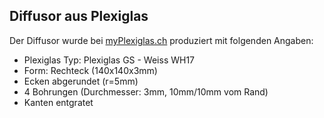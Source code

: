 ## Diffusor aus Plexiglas

Der Diffusor wurde bei [myPlexiglas.ch](myPlexiglas.ch) produziert mit folgenden Angaben:

- Plexiglas Typ: Plexiglas GS - Weiss WH17
- Form: Rechteck (140x140x3mm)
- Ecken abgerundet (r=5mm)
- 4 Bohrungen (Durchmesser: 3mm, 10mm/10mm vom Rand)
- Kanten entgratet